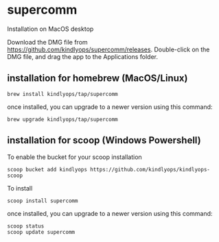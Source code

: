 # supercomm

Installation on MacOS desktop

Download the DMG file from https://github.com/kindlyops/supercomm/releases.
Double-click on the DMG file, and drag the app to the Applications folder.

## installation for homebrew (MacOS/Linux)

    brew install kindlyops/tap/supercomm

once installed, you can upgrade to a newer version using this command:

    brew upgrade kindlyops/tap/supercomm

## installation for scoop (Windows Powershell)

To enable the bucket for your scoop installation

    scoop bucket add kindlyops https://github.com/kindlyops/kindlyops-scoop
    
To install

    scoop install supercomm

once installed, you can upgrade to a newer version using this command:

    scoop status
    scoop update supercomm
